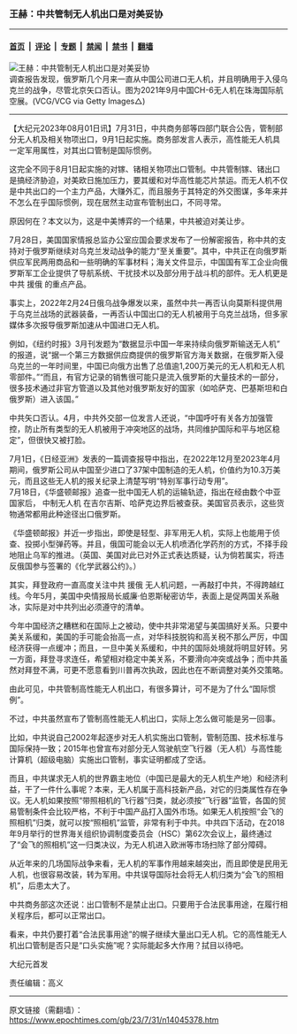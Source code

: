 ### 王赫：中共管制无人机出口是对美妥协

---

#### [首页](../../../..?n14045378) &nbsp;|&nbsp; [评论](../../../../../epoch-comment?n14045378) &nbsp;|&nbsp; [专题](../../../../../epoch-special?n14045378) &nbsp;|&nbsp; [禁闻](../../../../../epoch-news?n14045378) &nbsp;|&nbsp; [禁书](../../../../../books?n14045378) &nbsp;|&nbsp; [翻墙](https://github.com/gfw-breaker/nogfw/blob/master/README.md?n14045378)


<div><img alt="王赫：中共管制无人机出口是对美妥协" class="attachment-djy_600_400 size-djy_600_400 wp-post-image" src="https://i.epochtimes.com/assets/uploads/2022/06/id13757072-GettyImages-1343412520-600x400.jpg"/>
<div class="caption">
 调查报告发现，俄罗斯几个月来一直从中国公司进口无人机，并且明确用于入侵乌克兰的战争，尽管北京矢口否认。图为2021年9月中国CH-6无人机在珠海国际航空展。(VCG/VCG via Getty Images△)
</div></div><hr/><div class="post_content" id="artbody" itemprop="articleBody">
 <!-- article content begin -->
 <p>
  【大纪元2023年08月01日讯】7月31日，中共商务部等四部门联合公告，管制部分无人机及相关物项出口，9月1日起实施。商务部发言人表示，高性能无人机具一定军用属性，对其出口管制是国际惯例。
 </p>
 <p>
  这完全不同于8月1日起实施的对镓、锗相关物项出口管制。中共管制镓、锗出口是搞经济胁迫，对美欧日施加压力，要其缓和对华高性能芯片禁运。而无人机不仅是中共出口的一个主力产品，大赚外汇，而且服务于其特定的外交图谋，多年来并不怎么在乎国际惯例，现在居然主动宣布管制出口，不同寻常。
 </p>
 <p>
  原因何在？本文以为，这是中美博弈的一个结果，中共被迫对美让步。
 </p>
 <p>
  7月28日，美国国家情报总监办公室应国会要求发布了一份解密报告，称中共的支持对于俄罗斯继续对乌克兰发动战争的能力“至关重要”。其中，中共正在向俄罗斯供应军民两用商品和一些明确的军事材料；海关文件显示，中国国有军工企业向俄罗斯军工企业提供了导航系统、干扰技术以及部分用于战斗机的部件。无人机更是中共
  <ok href="https://www.epochtimes.com/gb/tag/%E6%8F%B4%E4%BF%84.html">
   援俄
  </ok>
  的重点产品。
 </p>
 <p>
  事实上，2022年2月24日俄乌战争爆发以来，虽然中共一再否认向莫斯科提供用于乌克兰战场的武器装备，一再否认中国出口的无人机被用于乌克兰战场，但多家媒体多次报导俄罗斯加速从中国进口无人机。
 </p>
 <p>
  例如，《纽约时报》3月刊发题为“数据显示中国一年来持续向俄罗斯输送无人机” 的报道，说“据一个第三方数据供应商提供的俄罗斯官方海关数据，在俄罗斯入侵乌克兰的一年时间里，中国已向俄方出售了总值逾1,200万美元的无人机和无人机零部件。”“而且，有官方记录的销售很可能只是流入俄罗斯的大量技术的一部分，很多技术通过非官方管道以及其他对俄罗斯友好的国家（如哈萨克、巴基斯坦和白俄罗斯）进入该国。”
 </p>
 <p>
  中共矢口否认。4月，中共外交部一位发言人还说，“中国呼吁有关各方加强管控，防止所有类型的无人机被用于冲突地区的战场，共同维护国际和平与地区稳定”，但很快又被打脸。
 </p>
 <p>
  7月1日，《日经亚洲》发表的一篇调查报导中指出，在2022年12月至2023年4月期间，俄罗斯公司从中国至少进口了37架中国制造的无人机，价值约为10.3万美元，而且这些无人机的报关纪录上清楚写明“特别军事行动专用”。
  <br/>
  7月18日，《华盛顿邮报》追查一批中国无人机的运输轨迹，指出在经由数个中亚国家后，
  <ok href="https://www.epochtimes.com/gb/tag/%E4%B8%AD%E5%88%B6%E6%97%A0%E4%BA%BA%E6%9C%BA.html">
   中制无人机
  </ok>
  在吉尔吉斯、哈萨克边界后被查获。美国官员表示，这些货物通常都用此种途径出口俄罗斯。
 </p>
 <p>
  《华盛顿邮报》并近一步指出，即使是轻型、非军用无人机，实际上也能用于侦查、投掷小型弹药等。并且，俄国可能会以无人机喷洒化学药剂的方式，不择手段地阻止乌军的推进。（英国、美国对此已对外正式表达质疑，认为倘若属实，将违反俄国参与签署的《化学武器公约》。）
 </p>
 <p>
  其实，拜登政府一直高度关注中共
  <ok href="https://www.epochtimes.com/gb/tag/%E6%8F%B4%E4%BF%84.html">
   援俄
  </ok>
  无人机问题，一再敲打中共，不得跨越红线。今年5月，美国中央情报局长威廉·伯恩斯秘密访华，表面上是促两国关系融冰，实际是对中共列出必须遵守的清单。
 </p>
 <p>
  今年中国经济之糟糕和在国际上之被动，使中共非常渴望与美国搞好关系。只要中美关系缓和，美国的手可能会抬高一点，对华科技脱钩和高关税不那么严厉，中国经济获得一点缓冲；而且，一旦中美关系缓和，中共的国际处境就将明显好转。另一方面，拜登寻求连任，希望相对稳定中美关系，不要滑向冲突或战争；而中共虽然对拜登不满，可更不愿意看到川普再次执政，因此也在不断调整对美外交策略。
 </p>
 <p>
  由此可见，中共管制高性能无人机出口，有很多算计，可不是为了什么“国际惯例”。
 </p>
 <p>
  不过，中共虽然宣布了管制高性能无人机出口，实际上怎么做可能是另一回事。
 </p>
 <p>
  比如，中共说自己2002年起逐步对无人机实施出口管制，管制范围、技术标准与国际保持一致；2015年也曾宣布对部分无人驾驶航空飞行器（无人机）与高性能计算机（超级电脑）实施出口管制，事实证明都成了空话。
 </p>
 <p>
  而且，中共谋求无人机的世界霸主地位（中国已是最大的无人机生产地）和经济利益，干了一件什么事呢？本来，无人机属于高科技新产品，对它的归类属性存在争议。无人机如果按照“带照相机的飞行器”归类，就必须按“飞行器”监管，各国的贸易管制条件会比较严格，不利于中国产品打入国外市场。如果无人机按照“会飞的照相机”归类，就可以按“照相机”监管，非常有利于中共。中共四下活动，在2018年9月举行的世界海关组织协调制度委员会（HSC）第62次会议上，最终通过了“会飞的照相机”这一归类决议，为无人机进入欧洲等市场扫除了部分障碍。
 </p>
 <p>
  从近年来的几场国际战争来看，无人机的军事作用越来越突出，而且即使是民用无人机，也很容易改装，转为军用。中共误导国际社会将无人机归类为“会飞的照相机”，后患太大了。
 </p>
 <p>
  中共商务部这次还说：出口管制不是禁止出口。只要用于合法民事用途，在履行相关程序后，都可以正常出口。
 </p>
 <p>
  看来，中共仍要打着“合法民事用途”的幌子继续大量出口无人机。它的高性能无人机出口管制是否只是“口头实施”呢？实际能起多大作用？拭目以待吧。
 </p>
 <p>
  大纪元首发
 </p>
 <p>
  责任编辑：高义
 </p>
 <!-- article content end -->
 <div id="below_article_ad">
 </div>
</div>


---

原文链接（需翻墙）：https://www.epochtimes.com/gb/23/7/31/n14045378.htm